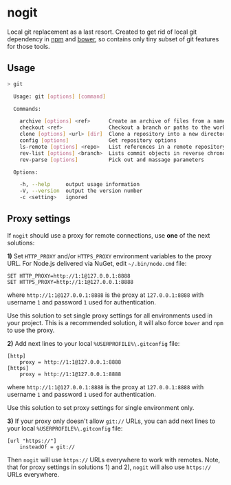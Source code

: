 nogit
=====

Local git replacement as a last resort. Created to get rid of local git dependency in [npm](https://github.com/npm/npm) and [bower](https://github.com/bower/bower), so contains only tiny subset of git features for those tools.

## Usage

```sh
> git

  Usage: git [options] [command]

  Commands:

    archive [options] <ref>      Create an archive of files from a named tree
    checkout <ref>               Checkout a branch or paths to the working tree
    clone [options] <url> [dir]  Clone a repository into a new directory
    config [options]             Get repository options
    ls-remote [options] <repo>   List references in a remote repository
    rev-list [options] <branch>  Lists commit objects in reverse chronological order
    rev-parse [options]          Pick out and massage parameters

  Options:

    -h, --help     output usage information
    -V, --version  output the version number
    -c <setting>   ignored

```

## Proxy settings

If `nogit` should use a proxy for remote connections, use **one** of the next solutions:

**1)** Set `HTTP_PROXY` and/or `HTTPS_PROXY` environment variables to the proxy URL. For Node.js delivered via NuGet, edit `~/.bin/node.cmd` file:
    
    SET HTTP_PROXY=http://1:1@127.0.0.1:8888
    SET HTTPS_PROXY=http://1:1@127.0.0.1:8888

where `http://1:1@127.0.0.1:8888` is the proxy at `127.0.0.1:8888` with username `1` and password `1` used for authentication.

Use this solution to set single proxy settings for all environments used in your project. This is a recommended solution, it will also force `bower` and `npm` to use the proxy.

**2)** Add next lines to your local `%USERPROFILE%\.gitconfig` file:
 
    [http]
        proxy = http://1:1@127.0.0.1:8888
    [https]
        proxy = http://1:1@127.0.0.1:8888

where `http://1:1@127.0.0.1:8888` is the proxy at `127.0.0.1:8888` with username `1` and password `1` used for authentication.

Use this solution to set proxy settings for single environment only.

**3)** If your proxy only doesn't allow `git://` URLs, you can add next lines to your local `%USERPROFILE%\.gitconfig` file:

    [url "https://"]
        insteadOf = git://
    
Then `nogit` will use `https://` URLs everywhere to work with remotes. Note, that for proxy settings in solutions 1) and 2), `nogit` will also use `https://` URLs everywhere.
